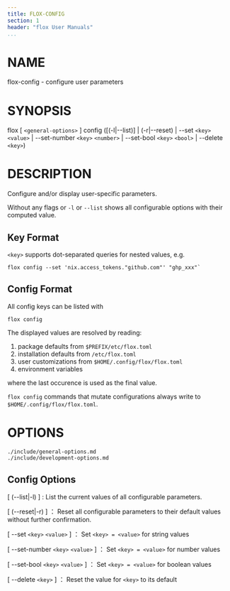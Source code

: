 ```yaml
---
title: FLOX-CONFIG
section: 1
header: "flox User Manuals"
...
```



# NAME

flox-config - configure user parameters

# SYNOPSIS

flox [ `<general-options>` ] config ([(-l|\--list)] | (-r|\--reset) | --set `<key>` `<value>` | --set-number `<key>` `<number>` | --set-bool `<key>` `<bool>` | --delete `<key>`)

# DESCRIPTION

Configure and/or display user-specific parameters.

Without any flags or `-l` or `--list` shows all configurable options
with their computed value.

## Key Format

`<key>` supports dot-separated queries for nested values, e.g.

```
flox config --set 'nix.access_tokens."github.com"' "ghp_xxx"`
```

## Config Format

All config keys can be listed with

```
flox config
```

The displayed values are resolved by reading:

1. package defaults from `$PREFIX/etc/flox.toml`
2. installation defaults from `/etc/flox.toml`
3. user customizations from `$HOME/.config/flox/flox.toml`
4. environment variables

where the last occurence is used as the final value.

`flox config` commands that mutate configurations always write to `$HOME/.config/flox/flox.toml`.

# OPTIONS

```{.include}
./include/general-options.md
./include/development-options.md
```

## Config Options

[ (\--list|-l) ]
:   List the current values of all configurable parameters.

[ (\--reset|-r) ]
：  Reset all configurable parameters to their default values without further confirmation.

[ \--set `<key>` `<value>` ]
：  Set `<key> = <value>` for string values

[ \--set-number `<key>` `<value>`  ]
：  Set `<key> = <value>` for number values

[ \--set-bool `<key>` `<value>`  ]
：  Set `<key> = <value>` for boolean values

[ \--delete `<key>` ]
：  Reset the value for `<key>` to its default

